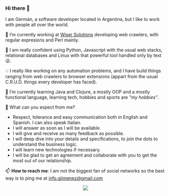 ### Hi there 👋

I am Germán, a software developer located in Argentina, but I like to work with people all over the world.

🔭  I’m currently working at [Wiser Solutions](https://www.wiser.com/) developing web crawlers, with regular expresions and Perl mainly.

🐜  I am really confident using Python, Javascript with the usual web stacks, relational databases and Linux with that powerful tool handled only by text 😜.
 
💡  I really like working on any automation problems, and I have build things ranging from web crawlers to browser extensions (appart from the usual C.R.U.D. things every developer has faced).

🐬  I’m currently learning Java and Clojure, a mostly OOP and a mostly functional language, learning tech, hobbies and sports are *"my hobbies"*.

🌱  What can you expect from me?
  * Respect, tolerance and easy communication both in English and Spanish. I can also speak Italian.
  * I will answer as soon as I will be available.
  * I will give and receive as many feedback as possible.
  * I will deep dive into your details and specifications, to join the dots to understand the business logic.
  * I will learn new technologies if necessary.
  * I will be glad to get an agreement and collaborate with you to get the most out of our relationship.

📫  **How to reach me**: I am not the biggest fan of social networks so the best way is to ping me at [info.gjimenez@gmail.com](info.gjimenez@gmail.com)

<div align="center">
<img src="https://media.giphy.com/media/pRqK2YcBYQp0s/giphy.gif"</img></div>
